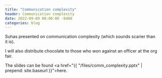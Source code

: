 ```yaml
---
title: "Communication complexity"
header: Communication complexity
date: 2022-09-09 00:00:00 -0400
categories: blog
---
```


Suhas presented on communication complexity (which sounds scarier than it is).

I will also distribute chocolate to those
who won against an officer at the org fair.

The slides can be found
<a href="{{ "/files/comm_complexity.pptx" | prepend: site.baseurl }}">here</a>.
